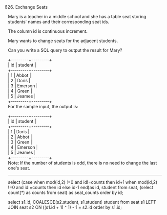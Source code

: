626. Exchange Seats

Mary is a teacher in a middle school and she has a table seat storing students' names and their corresponding seat ids.

The column id is continuous increment.
 

Mary wants to change seats for the adjacent students.
 

Can you write a SQL query to output the result for Mary?
 

+---------+---------+  
|    id   | student |  
+---------+---------+  
|    1    | Abbot   |  
|    2    | Doris   |  
|    3    | Emerson |  
|    4    | Green   |  
|    5    | Jeames  |  
+---------+---------+  
For the sample input, the output is:
 

+---------+---------+  
|    id   | student |  
+---------+---------+  
|    1    | Doris   |  
|    2    | Abbot   |  
|    3    | Green   |  
|    4    | Emerson |  
|    5    | Jeames  |  
+---------+---------+  
Note:
If the number of students is odd, there is no need to change the last one's seat.

------------------------------------------------------------------------------------------------

select (case
      when mod(id,2) !=0 and id!=counts then id+1
      when mod(id,2) !=0 and id =counts then id
      else id-1 end)as id, 
      student
from seat, (select count(*) as counts from seat) as seat_counts
order by id;

select
    s1.id, COALESCE(s2.student, s1.student) student
from
    seat s1
        LEFT JOIN
    seat s2 ON ((s1.id + 1) ^ 1) - 1 = s2.id
order by s1.id;
